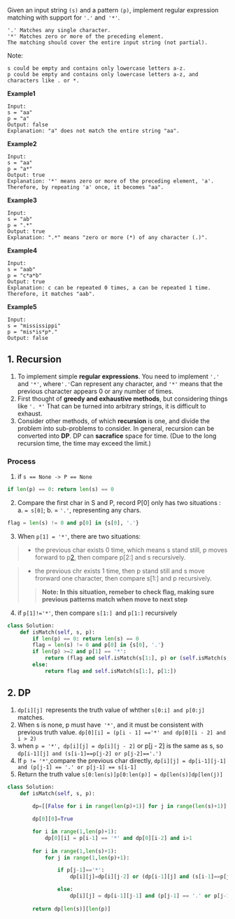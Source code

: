 Given an input string ```(s)``` and a pattern ```(p)```, implement regular expression matching with support for ```'.'``` and``` '*'```.
```
'.' Matches any single character.
'*' Matches zero or more of the preceding element.
The matching should cover the entire input string (not partial).
```
Note:
```
s could be empty and contains only lowercase letters a-z.
p could be empty and contains only lowercase letters a-z, and characters like . or *.
```
**Example1**
```
Input:
s = "aa"
p = "a"
Output: false
Explanation: "a" does not match the entire string "aa".
```
**Example2**
```
Input:
s = "aa"
p = "a*"
Output: true
Explanation: '*' means zero or more of the preceding element, 'a'. Therefore, by repeating 'a' once, it becomes "aa".
```
**Example3**
```
Input:
s = "ab"
p = ".*"
Output: true
Explanation: ".*" means "zero or more (*) of any character (.)".
```
**Example4**
```
Input:
s = "aab"
p = "c*a*b"
Output: true
Explanation: c can be repeated 0 times, a can be repeated 1 time. Therefore, it matches "aab".
```
**Example5**
```
Input:
s = "mississippi"
p = "mis*is*p*."
Output: false
```
## 1. Recursion
1. To implement simple **regular expressions**. You need to implement ``` '.' ``` and ```'*'```, where``` '.' ```Can represent any character, and ```'*'``` means that the previous character appears 0 or any number of times. 
2. First thought of **greedy and exhaustive methods**, but considering things like ```'. *'``` That can be turned into arbitrary strings, it is difficult to exhaust. 
3. Consider other methods, of which **recursion** is one, and divide the problem into sub-problems to consider. In general, recursion can be converted into **DP**. DP can **sacrafice** space for time. (Due to the long recursion time, the time may exceed the limit.) 
### Process
1. if ```s == None -> P == None```
```python
if len(p) == 0: return len(s) == 0
```
2. Compare the first char in S and P, record
P[0] only has two situations : a. ```= s[0]```; b. = ```'.'```, representing any chars.
```python
flag = len(s) != 0 and p[0] in {s[0], '.'}
```
3. When ```p[1] = '*'```, there are two situations:
>* the previous char exists 0 time, which means s stand still, p moves forward to p[2](including '*'), then compare p[2:] and s recursively.

>* the previous chr exists 1 time, then p stand still and s move frorward one character, then compare s[1:] and p recursively.
>> **Note: In this situation, remeber to check flag, making sure previous patterns match when move to next step**

4.  if ```p[1]!='*'```, then compare ```s[1:] ```and ```p[1:]``` recursively
```python
class Solution:
    def isMatch(self, s, p):
        if len(p) == 0: return len(s) == 0
        flag = len(s) != 0 and p[0] in {s[0], '.'}
        if len(p) >=2 and p[1] == '*':
            return (flag and self.isMatch(s[1:], p) or (self.isMatch(s, p[2:])))
        else:
            return flag and self.isMatch(s[1:], p[1:])
```
## 2. DP
1. ```dp[i][j] ```represents the truth value of whther ```s[0:i] and p[0:j]``` matches.
2. When s is none, p must have``` '*'```, and it must be consistent with previous truth value. ```dp[0][i] = (p[i - 1] =='*' and dp[0][i - 2] and i > 2)```
3. when ```p = '*', dp[i][j] = dp[i][j - 2]``` or p[j - 2] is the same as s, so ```dp[i-1][j] and (s[i-1]==p[j-2] or p[j-2]=='.')```
4. If ```p != '*'```,compare the previous char directly, ```dp[i][j] = dp[i-1][j-1] and (p[j-1] == '.' or p[j-1] == s[i-1]```
5. Return the truth value ```s[0:len(s)]p[0:len(p)] = dp[len(s)]dp[len(j)]```
```python
class Solution:
    def isMatch(self, s, p):
    
        dp=[[False for i in range(len(p)+1)] for j in range(len(s)+1)]

        dp[0][0]=True

        for i in range(1,len(p)+1):
            dp[0][i] = p[i-1] == '*' and dp[0][i-2] and i>1
 
        for i in range(1,len(s)+1):
            for j in range(1,len(p)+1):

                if p[j-1]=='*':
                    dp[i][j]=dp[i][j-2] or (dp[i-1][j] and (s[i-1]==p[j-2] or p[j-2]=='.'))

                else:
                    dp[i][j] = dp[i-1][j-1] and (p[j-1] == '.' or p[j-1] == s[i-1])
        
        return dp[len(s)][len(p)]


```


